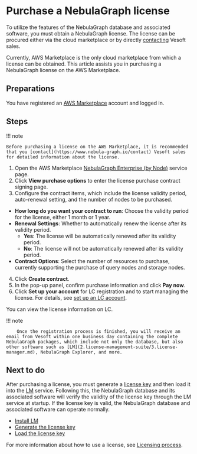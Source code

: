 # Purchase a NebulaGraph license 

To utilize the features of the NebulaGraph database and associated software, you must obtain a NebulaGraph license. The license can be procured either via the cloud marketplace or by directly [contacting](https://www.nebula-graph.io/contact) Vesoft sales.

Currently, AWS Marketplace is the only cloud marketplace from which a license can be obtained. This article assists you in purchasing a NebulaGraph license on the AWS Marketplace.

## Preparations

You have registered an [AWS Marketplace](https://portal.aws.amazon.com/billing/signup#/start/email) account and logged in.

## Steps

!!! note

    Before purchasing a license on the AWS Marketplace, it is recommended that you [contact](https://www.nebula-graph.io/contact) Vesoft sales for detailed information about the license.

1. Open the AWS Marketplace [NebulaGraph Enterprise (by Node)](https://aws.amazon.com/marketplace/pp/prodview-kvpxjh5b4dfno) service page.
2. Click **View purchase options** to enter the license purchase contract signing page.
3. Configure the contract items, which include the license validity period, auto-renewal setting, and the number of nodes to be purchased.

  - **How long do you want your contract to run**: Choose the validity period for the license, either 1 month or 1 year.
  - **Renewal Settings**: Whether to automatically renew the license after its validity period.
    - **Yes**: The license will be automatically renewed after its validity period. 
    - **No**: The license will not be automatically renewed after its validity period.
  - **Contract Options**: Select the number of resources to purchase, currently supporting the purchase of query nodes and storage nodes.

4. Click **Create contract**.
5. In the pop-up panel, confirm purchase information and click **Pay now**.
6. Click **Set up your account** for LC registration and to start managing the license. For details, see [set up an LC account](2.license-management-suite/2.license-center.md#set-up-an-lc-account). 
   
  You can view the license information on LC.

  !!! note

        Once the registration process is finished, you will receive an email from Vesoft within one business day containing the complete NebulaGraph packages, which include not only the database, but also other software such as [LM](2.license-management-suite/3.license-manager.md), NebulaGraph Explorer, and more.

<!-- Not release this section for now 
## Resource pricing

License purchases are now limited to node count. This means that you can select and buy query and storage nodes based on their specific business requirements. The license can be purchased for one month or one year.

The price of each resource is as follows:


| Per node| 1 Month | 1 Year |
| :--- | :--- | :--- |
| Query node | 2,000 USD | 24,000 USD |
| Storage node | 4,000 USD | 48,000 USD |

After purchasing the license, you can obtain the usage rights of the NebulaGraph enterprise edition database, as well as its associated software, including NebulaGraph Explorer, NebulaGraph Dashboard, and NebulaGraph Analytics. -->

## Next to do

After purchasing a license, you must generate a [license key](2.license-management-suite/2.license-center.md) and then load it into the [LM](2.license-management-suite/3.license-manager.md) service. Following this, the NebulaGraph database and its associated software will verify the validity of the license key through the LM service at startup. If the license key is valid, the NebulaGraph database and associated software can operate normally. 

- [Install LM](2.license-management-suite/3.license-manager.md)
- [Generate the license key](2.license-management-suite/2.license-center.md#bind-lmid-to-generate-a-license-key)
- [Load the license key](2.license-management-suite/3.license-manager.md#load-a-license-key)

For more information about how to use a license, see [Licensing process](1.license-overview.md#licensing-process).

